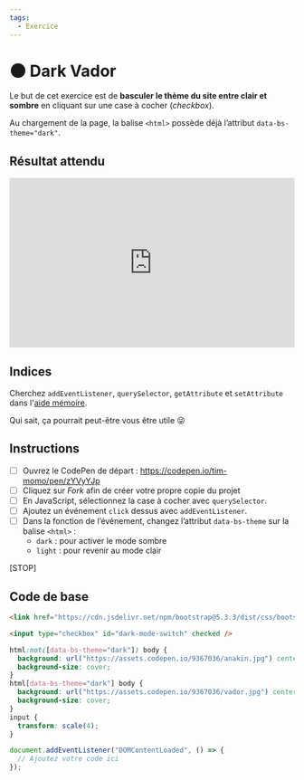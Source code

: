 ```yaml
---
tags:
  - Exercice
---
```


# 🌑 Dark Vador

Le but de cet exercice est de **basculer le thème du site entre clair et sombre** en cliquant sur une case à cocher (_checkbox_).

Au chargement de la page, la balise `<html>` possède déjà l’attribut `data-bs-theme="dark"`.

## Résultat attendu

<iframe height="300" style="width: 100%;" scrolling="no" title="Darkmode - Exercice Solution" src="https://codepen.io/tim-momo/embed/vYqvYVM/624137dc399fe3dbed82d363eff85447?default-tab=&theme-id=50173" frameborder="no" loading="lazy" allowtransparency="true" allowfullscreen="true">
  See the Pen <a href="https://codepen.io/tim-momo/pen/vYqvYVM/624137dc399fe3dbed82d363eff85447">
  Darkmode - Exercice Solution</a> by TIM Montmorency (<a href="https://codepen.io/tim-momo">@tim-momo</a>)
  on <a href="https://codepen.io">CodePen</a>.
</iframe>

## Indices

Cherchez `addEventListener`, `querySelector`, `getAttribute` et `setAttribute` dans l'[aide mémoire](https://jfcmontmorency.github.io/aide-memoire/).

Qui sait, ça pourrait peut-être vous être utile 😜

## Instructions

- [ ] Ouvrez le CodePen de départ : <https://codepen.io/tim-momo/pen/zYVyYJp>
- [ ] Cliquez sur _Fork_ afin de créer votre propre copie du projet
- [ ] En JavaScript, sélectionnez la case à cocher avec `querySelector`.  
- [ ] Ajoutez un événement `click` dessus avec `addEventListener`.  
- [ ] Dans la fonction de l’événement, changez l’attribut `data-bs-theme` sur la balise `<html>` :  
  - `dark` : pour activer le mode sombre  
  - `light` : pour revenir au mode clair  

[STOP]

## Code de base

```html
<link href="https://cdn.jsdelivr.net/npm/bootstrap@5.3.3/dist/css/bootstrap.min.css" rel="stylesheet" integrity="sha384-QWTKZyjpPEjISv5WaRU9OFeRpok6YctnYmDr5pNlyT2bRjXh0JMhjY6hW+ALEwIH" crossorigin="anonymous">

<input type="checkbox" id="dark-mode-switch" checked />
```

```css
html:not([data-bs-theme="dark"]) body {
  background: url("https://assets.codepen.io/9367036/anakin.jpg") center center;
  background-size: cover;
}
html[data-bs-theme="dark"] body {
  background: url("https://assets.codepen.io/9367036/vador.jpg") center center;
  background-size: cover;
}
input {
  transform: scale(4);
}
```

```js
document.addEventListener("DOMContentLoaded", () => {
  // Ajoutez votre code ici
});
```
